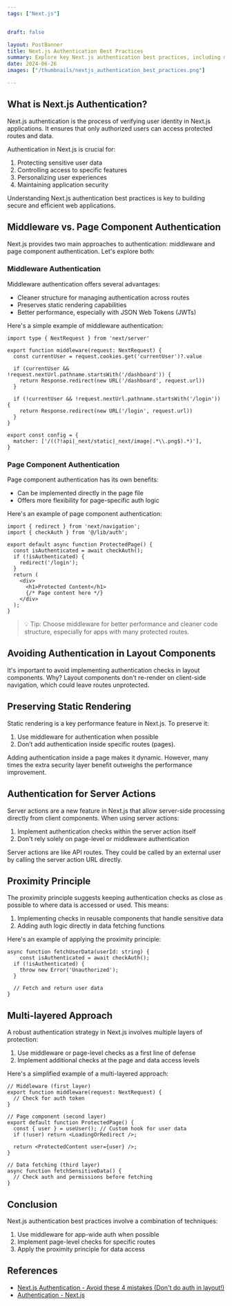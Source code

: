 ```yaml
---
tags: ["Next.js"]


draft: false

layout: PostBanner
title: Next.js Authentication Best Practices
summary: Explore key Next.js authentication best practices, including middleware vs. page component auth, preserving static rendering, and implementing multi-layered protection.
date: 2024-06-26
images: ["/thumbnails/nextjs_authentication_best_practices.png"]

---
```



## What is Next.js Authentication?

Next.js authentication is the process of verifying user identity in Next.js applications. It ensures that only authorized users can access protected routes and data. 

Authentication in Next.js is crucial for:

1. Protecting sensitive user data
2. Controlling access to specific features
3. Personalizing user experiences
4. Maintaining application security

Understanding Next.js authentication best practices is key to building secure and efficient web applications.

## Middleware vs. Page Component Authentication

Next.js provides two main approaches to authentication: middleware and page component authentication. Let's explore both:

### Middleware Authentication

Middleware authentication offers several advantages:

- Cleaner structure for managing authentication across routes
- Preserves static rendering capabilities
- Better performance, especially with JSON Web Tokens (JWTs)

Here's a simple example of middleware authentication:

```tsx
import type { NextRequest } from 'next/server'
 
export function middleware(request: NextRequest) {
  const currentUser = request.cookies.get('currentUser')?.value
 
  if (currentUser && !request.nextUrl.pathname.startsWith('/dashboard')) {
    return Response.redirect(new URL('/dashboard', request.url))
  }
 
  if (!currentUser && !request.nextUrl.pathname.startsWith('/login')) {
    return Response.redirect(new URL('/login', request.url))
  }
}
 
export const config = {
  matcher: ['/((?!api|_next/static|_next/image|.*\\.png$).*)'],
}
```

### Page Component Authentication

Page component authentication has its own benefits:

- Can be implemented directly in the page file
- Offers more flexibility for page-specific auth logic

Here's an example of page component authentication:

```tsx
import { redirect } from 'next/navigation';
import { checkAuth } from '@/lib/auth';

export default async function ProtectedPage() {
  const isAuthenticated = await checkAuth();
  if (!isAuthenticated) {
    redirect('/login');
  }
  return (
    <div>
      <h1>Protected Content</h1>
      {/* Page content here */}
    </div>
  );
}

```

> 💡 Tip: Choose middleware for better performance and cleaner code structure, especially for apps with many protected routes.
> 

## Avoiding Authentication in Layout Components

It's important to avoid implementing authentication checks in layout components. Why? Layout components don't re-render on client-side navigation, which could leave routes unprotected.

## Preserving Static Rendering

Static rendering is a key performance feature in Next.js. To preserve it:

1. Use middleware for authentication when possible
2. Don’t add authentication inside specific routes (pages). 

Adding authentication inside a page makes it dynamic. However, many times the extra security layer benefit outweighs the performance improvement.

## Authentication for Server Actions

Server actions are a new feature in Next.js that allow server-side processing directly from client components. When using server actions:

1. Implement authentication checks within the server action itself
2. Don't rely solely on page-level or middleware authentication

Server actions are like API routes. They could be called by an external user by calling the server action URL directly.

## Proximity Principle

The proximity principle suggests keeping authentication checks as close as possible to where data is accessed or used. This means:

1. Implementing checks in reusable components that handle sensitive data
2. Adding auth logic directly in data fetching functions

Here's an example of applying the proximity principle:

```tsx
async function fetchUserData(userId: string) {
	const isAuthenticated = await checkAuth();
  if (!isAuthenticated) {
    throw new Error('Unauthorized');
  }

  // Fetch and return user data
}

```

## Multi-layered Approach

A robust authentication strategy in Next.js involves multiple layers of protection:

1. Use middleware or page-level checks as a first line of defense
2. Implement additional checks at the page and data access levels

Here's a simplified example of a multi-layered approach:

```tsx
// Middleware (first layer)
export function middleware(request: NextRequest) {
  // Check for auth token
}

// Page component (second layer)
export default function ProtectedPage() {
  const { user } = useUser(); // Custom hook for user data
  if (!user) return <LoadingOrRedirect />;

  return <ProtectedContent user={user} />;
}

// Data fetching (third layer)
async function fetchSensitiveData() {
  // Check auth and permissions before fetching
}

```

## Conclusion

Next.js authentication best practices involve a combination of techniques:

1. Use middleware for app-wide auth when possible
2. Implement page-level checks for specific routes
3. Apply the proximity principle for data access

## References

- [Next.js Authentication - Avoid these 4 mistakes (Don't do auth in layout!)](https://www.youtube.com/watch?v=kbCzZzXTjuw)
- [Authentication - Next.js](https://nextjs.org/docs/app/building-your-application/authentication)